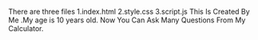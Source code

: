 There are three files 1.index.html 2.style.css 3.script.js
This Is Created By Me .My  age is 10 years old.
Now You Can Ask Many Questions From My Calculator.
